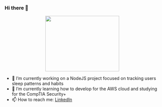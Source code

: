 ### Hi there 👋

<div id="header" align="center">
    <img src="https://media.giphy.com/media/l0HlNaQ6gWfllcjDO/giphy.gif" width="240" height="180"></img>
</div>

- 🔭 I’m currently working on a NodeJS project focused on tracking users sleep patterns and habits
- 🌱 I’m currently learning how to develop for the AWS cloud and studying for the CompTIA Security+
- 📫 How to reach me: <a href="https://www.linkedin.com/in/keith-bates-technology/">LinkedIn</a>


<!--
**dnerever/dnerever** is a ✨ _special_ ✨ repository because its `README.md` (this file) appears on your GitHub profile.

Here are some ideas to get you started:

- 🔭 I’m currently working on ...
- 🌱 I’m currently learning ...
- 👯 I’m looking to collaborate on ...
- 🤔 I’m looking for help with ...
- 💬 Ask me about ...
- 📫 How to reach me: ...
- 😄 Pronouns: ...
- ⚡ Fun fact: ...
-->
